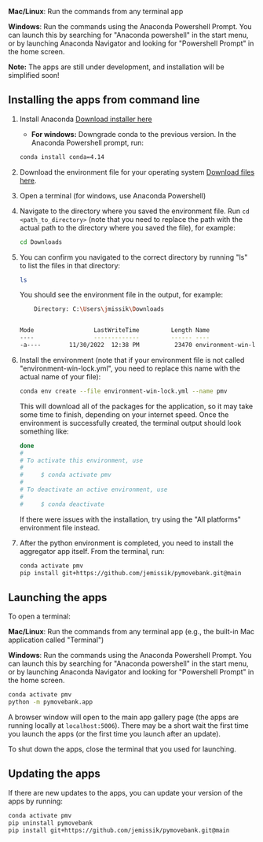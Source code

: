 **Mac/Linux**: Run the commands from any terminal app

**Windows**: Run the commands using the Anaconda Powershell Prompt. You can launch this by searching for "Anaconda powershell" in the start menu, or by launching Anaconda Navigator and looking for "Powershell Prompt" in the home screen.

**Note:** The apps are still under development, and installation will be simplified soon!

## Installing the apps from command line

1. Install Anaconda [Download installer here](https://www.anaconda.com/products/distribution)
    - **For windows:** Downgrade conda to the previous version. In the Anaconda Powershell prompt, run:

    ```bash
    conda install conda=4.14
    ```

2. Download the environment file for your operating system [Download files here](https://pymovebank.readthedocs.io/en/main/apps/environment_files.html).

3. Open a terminal (for windows, use Anaconda Powershell)
4. Navigate to the directory where you saved the environment file. Run ``cd <path_to_directory>`` (note that you need to replace the path with the actual path to the directory where you saved the file), for example:

    ```bash
    cd Downloads
    ```

5. You can confirm you navigated to the correct directory by running "ls" to list the files in that directory:

    ```bash
    ls
    ```
    You should see the environment file in the output, for example:

    ```bash
        Directory: C:\Users\jmissik\Downloads


    Mode                 LastWriteTime         Length Name
    ----                 -------------         ------ ----
    -a----        11/30/2022  12:38 PM          23470 environment-win-lock.yml
    ```

6. Install the environment (note that if your environment file is not called "environment-win-lock.yml", you need to replace this name with the actual name of your file):

    ```bash
    conda env create --file environment-win-lock.yml --name pmv
    ```

    This will download all of the packages for the application, so it may take some time to finish, depending on your internet speed. Once the environment is successfully created, the terminal output should look something like:

    ```bash
    done
    #
    # To activate this environment, use
    #
    #     $ conda activate pmv
    #
    # To deactivate an active environment, use
    #
    #     $ conda deactivate
    ```

    If there were issues with the installation, try using the "All platforms" environment file instead.

7. After the python environment is completed, you need to install the aggregator app itself. From the terminal, run:

    ```bash
    conda activate pmv
    pip install git+https://github.com/jemissik/pymovebank.git@main
    ```


## Launching the apps

To open a terminal:

**Mac/Linux**: Run the commands from any terminal app (e.g., the built-in Mac application called "Terminal")

**Windows**: Run the commands using the Anaconda Powershell Prompt. You can launch this by searching for "Anaconda powershell" in the start menu, or by launching Anaconda Navigator and looking for "Powershell Prompt" in the home screen.

```bash
conda activate pmv
python -m pymovebank.app
```

A browser window will open to the main app gallery page (the apps are running locally at ``localhost:5006``). There may be a short wait the first time you launch the apps (or the first time you launch after an update).

To shut down the apps, close the terminal that you used for launching.


## Updating the apps

If there are new updates to the apps, you can update your version of the apps by running:

```bash
conda activate pmv
pip uninstall pymovebank
pip install git+https://github.com/jemissik/pymovebank.git@main
```
